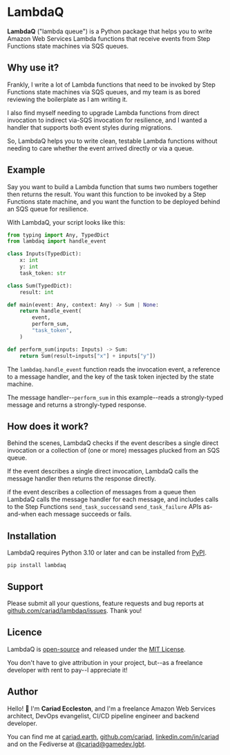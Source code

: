 # LambdaQ

**LambdaQ** ("lambda queue") is a Python package that helps you to write Amazon Web Services Lambda functions that receive events from Step Functions state machines via SQS queues.

## Why use it?

Frankly, I write a lot of Lambda functions that need to be invoked by Step Functions state machines via SQS queues, and my team is as bored reviewing the boilerplate as I am writing it.

I also find myself needing to upgrade Lambda functions from direct invocation to indirect via-SQS invocation for resilience, and I wanted a handler that supports both event styles during migrations.

So, LambdaQ helps you to write clean, testable Lambda functions without needing to care whether the event arrived directly or via a queue.

## Example

Say you want to build a Lambda function that sums two numbers together then returns the result. You want this function to be invoked by a Step Functions state machine, and you want the function to be deployed behind an SQS queue for resilience.

With LambdaQ, your script looks like this:

```python
from typing import Any, TypedDict
from lambdaq import handle_event

class Inputs(TypedDict):
    x: int
    y: int
    task_token: str

class Sum(TypedDict):
    result: int

def main(event: Any, context: Any) -> Sum | None:
    return handle_event(
        event,
        perform_sum,
        "task_token",
    )

def perform_sum(inputs: Inputs) -> Sum:
    return Sum(result=inputs["x"] + inputs["y"])
```

The `lambdaq.handle_event` function reads the invocation event, a reference to a message handler, and the key of the task token injected by the state machine.

The message handler--`perform_sum` in this example--reads a strongly-typed message and returns a strongly-typed response.

## How does it work?

Behind the scenes, LambdaQ checks if the event describes a single direct invocation or a collection of (one or more) messages plucked from an SQS queue.

If the event describes a single direct invocation, LambdaQ calls the message handler then returns the response directly.

if the event describes a collection of messages from a queue then LambdaQ calls the message handler for each message, and includes calls to the Step Functions `send_task_success`and `send_task_failure` APIs as-and-when each message succeeds or fails.

## Installation

LambdaQ requires Python 3.10 or later and can be installed from [PyPI](https://pypi.org/project/lambdaq/).

```shell
pip install lambdaq
```

## Support

Please submit all your questions, feature requests and bug reports at [github.com/cariad/lambdaq/issues](https://github.com/cariad/lambdaq/issues). Thank you!

## Licence

LambdaQ is [open-source](https://github.com/cariad/lambdaq) and released under the [MIT License](https://github.com/cariad/lambdaq/blob/main/LICENSE).

You don't have to give attribution in your project, but--as a freelance developer with rent to pay--I appreciate it!

## Author

Hello! 👋 I'm **Cariad Eccleston**, and I'm a freelance Amazon Web Services architect, DevOps evangelist, CI/CD pipeline engineer and backend developer.

You can find me at [cariad.earth](https://cariad.earth), [github.com/cariad](https://github.com/cariad), [linkedin.com/in/cariad](https://linkedin.com/in/cariad) and on the Fediverse at [@cariad@gamedev.lgbt](https://gamedev.lgbt/@cariad).
